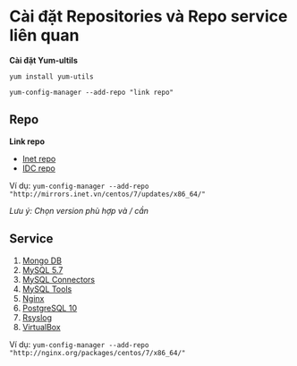 # Cài đặt Repositories và Repo service liên quan

**Cài đặt Yum-ultils**

```yum install yum-utils```

```yum-config-manager --add-repo "link repo"```

## Repo

**Link repo**
- [Inet repo](http://mirrors.inet.vn/centos/)
- [IDC repo](http://centos-hcm.viettelidc.com.vn/)

Ví dụ: 
```yum-config-manager --add-repo "http://mirrors.inet.vn/centos/7/updates/x86_64/"```

*Lưu ý: Chọn version phù hợp và / cần*

## Service

1. [Mongo DB](https://repo.mongodb.org/yum/redhat/7/mongodb-org/3.3/x86_64/)
2. [MySQL 5.7](https://repo.mysql.com/yum/mysql-5.7-community/el/7/x86_64/)
3. [MySQL Connectors](https://repo.mysql.com/yum/mysql-connectors-community/el/7/x86_64/)
4. [MySQL Tools](https://repo.mysql.com/yum/mysql-tools-community/el/7/x86_64/)
5. [Nginx](http://nginx.org/packages/centos/7/x86_64/)
6. [PostgreSQL 10](https://download.postgresql.org/pub/repos/yum/10/redhat/rhel-7-x86_64)
7. [Rsyslog](http://rpms.adiscon.com/v8-stable/epel-7/x86_64/)
8. [VirtualBox](http://download.virtualbox.org/virtualbox/rpm/rhel/7/x86_64/)


Ví dụ: 
```yum-config-manager --add-repo "http://nginx.org/packages/centos/7/x86_64/"```
